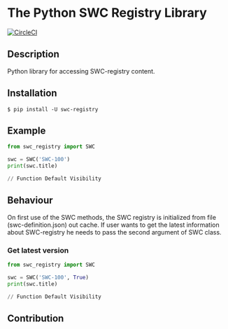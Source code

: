# The Python SWC Registry Library


[![CircleCI](https://circleci.com/gh/SmartContractSecurity/SWC-registry-python.svg?style=svg)](https://circleci.com/gh/SmartContractSecurity/SWC-registry-python)	

## Description
Python library for accessing SWC-registry content.

## Installation

```console
$ pip install -U swc-registry
```

## Example
```python
from swc_registry import SWC

swc = SWC('SWC-100')
print(swc.title)

// Function Default Visibility
```


## Behaviour

On first use of the SWC methods, the SWC registry is initialized from file (swc-definition.json) out cache. If user wants to get the latest information about SWC-registry he needs to pass the second argument of SWC class.

### Get latest version
```python
from swc_registry import SWC

swc = SWC('SWC-100', True)
print(swc.title)

// Function Default Visibility
```
## Contribution